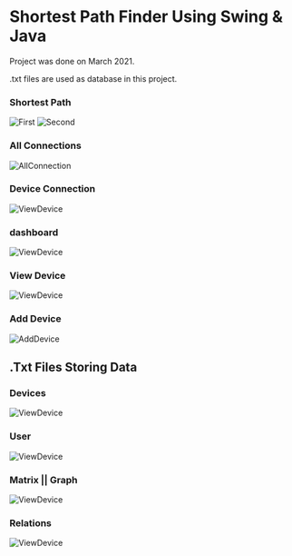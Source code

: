# Shortest Path Finder Using Swing & Java

Project was done on March 2021. 

.txt files are used as database in this project.

### Shortest Path
![First](images/beshortestpath.png)
![Second](images/bfshortestpath.png)

### All Connections
![AllConnection](images/view_all_connections.png)

### Device Connection
![ViewDevice](images/device_connection.png)

### dashboard
![ViewDevice](images/dashboard.png)

### View Device
![ViewDevice](images/device_view.png)

### Add Device
![AddDevice](images/add_device.png)




## .Txt Files Storing Data

### Devices
![ViewDevice](images/devices.png)

### User
![ViewDevice](images/users.png)

### Matrix || Graph
![ViewDevice](images/matrixes.png)

### Relations
![ViewDevice](images/relations.png)
